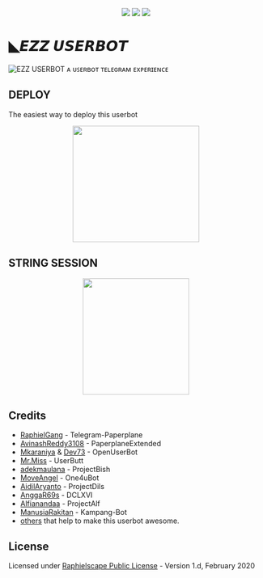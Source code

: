 </p>
<p align="center">
    <a href="https://t.me/zraezzra"> <img src="https://img.shields.io/badge/Telegram-2CA5E0?style=for-the-badge&logo=telegram&logoColor=white" /></a>
    <a href="https://github.com/syahrizalemano/EZZRAUBOT"> <img src="https://img.shields.io/github/repo-size/noob-kittu/YoneRobot?color=ff69b4&logo=github&logoColor=black&style=for-the-badge" /></a>
    <a href="https://pypi.org/project/Telethon/"> <img src="https://img.shields.io/pypi/v/telethon?color=yellow&label=telethon&logo=python&logoColor=green&style=for-the-badge" /></a>
</p>

# ◣𝙀𝙕𝙕 𝙐𝙎𝙀𝙍𝘽𝙊𝙏




<img src="https://telegra.ph/file/0e9434e0d7687cfedf630.jpg" alt="EZZ USERBOT">
ᴀ ᴜꜱᴇʀʙᴏᴛ ᴛᴇʟᴇɢʀᴀᴍ ᴇxᴘᴇʀɪᴇɴᴄᴇ

## DEPLOY
The easiest way to deploy this userbot
<p align="center"><a href="https://heroku.com/deploy?template=https://github.com/syahrizalemano/EZZRAUBOT"> <img src="https://telegra.ph/file/20c17597d9b6f3d9d9713.jpg" width="250" height="230"/></a></p>

## STRING SESSION
<p align="center"><a href="https://replit.com/@anobit/string#main.py/"> <img src="https://telegra.ph/file/9ba6848c087b5ce4f2b3d.jpg" width="210" height="230."/></a></p>



## Credits
*   [RaphielGang](https://github.com/RaphielGang) - Telegram-Paperplane
*   [AvinashReddy3108](https://github.com/AvinashReddy3108) - PaperplaneExtended
*   [Mkaraniya](https://github.com/mkaraniya) & [Dev73](https://github.com/Devp73) - OpenUserBot
*   [Mr.Miss](https://github.com/keselekpermen69) - UserButt
*   [adekmaulana](https://github.com/adekmaulana) - ProjectBish
*   [MoveAngel](https://github.com/MoveAngel) - One4uBot
*   [AidilAryanto](https://github.com/aidilaryanto) - ProjectDils 
*   [AnggaR69s](https://github.com/GengKapak/DCLXVI) - DCLXVI
*   [Alfianandaa](https://github.com/alfianandaa/ProjectAlf) - ProjectAlf
*   [ManusiaRakitan](https://github.com/ManusiaRakitan/Kampang-Bot) - Kampang-Bot
*   [others](https://github.com/alfianandaa/ProjectAlf/graphs/contributors) that help to make this userbot awesome.

## License
Licensed under [Raphielscape Public License](https://github.com/alfianandaa/ProjectAlf/blob/master/LICENSE) - Version 1.d, February 2020
